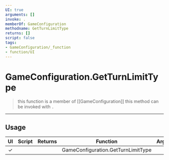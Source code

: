 ```yaml
---
UI: true
arguments: []
invoke: .
memberOf: GameConfiguration
methodname: GetTurnLimitType
returns: []
script: false
tags:
- GameConfiguration/_function
- function/UI
---
```

# GameConfiguration.GetTurnLimitType
> this function is a member of [[GameConfiguration]]
> this method can be invoked with `.`
-----
## Usage
|  UI | Script | Returns | Function | Arguments |
|:---:|:------:|-------:|:--------:|:---------|
|✓| ||GameConfiguration.GetTurnLimitType||
